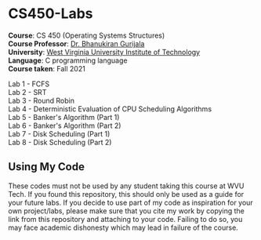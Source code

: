 # CS450-Labs
**Course**: CS 450 (Operating Systems Structures) <br />
**Course Professor**: [Dr. Bhanukiran Gurijala](https://engineering.wvutech.edu/faculty-and-staff/bhanukiran-gurijala) <br />
**University**: [West Virginia University Institute of Technology](https://www.wvutech.edu/) <br />
**Language**: C programming language <br />
**Course taken**: Fall 2021 <br />


Lab 1 - FCFS <br />
Lab 2 - SRT <br />
Lab 3 - Round Robin <br />
Lab 4 - Deterministic Evaluation of CPU Scheduling Algorithms <br />
Lab 5 - Banker's Algorithm (Part 1) <br />
Lab 6 - Banker's Algorithm (Part 2) <br />
Lab 7 - Disk Scheduling (Part 1) <br />
Lab 8 - Disk Scheduling (Part 2) <br />

## Using My Code
These codes must not be used by any student taking this course at WVU Tech. If you found this repository, this should only be used as a guide for your future labs. If you decide to use part of my code as inspiration for your own project/labs, please make sure that you cite my work by copying the link from this repository and attaching to your code. Failing to do so, you may face academic dishonesty which may lead in failure of the course.

